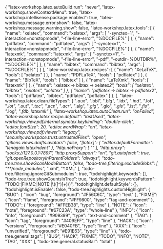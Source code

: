 {
    "latex-workshop.latex.autoBuild.run": "never",
    "latex-workshop.showContextMenu": true,
    "latex-workshop.intellisense.package.enabled": true,
    "latex-workshop.message.error.show": false,
    "latex-workshop.message.warning.show": false,
    "latex-workshop.latex.tools": [
        {
            "name": "xelatex",
            "command": "xelatex",
            "args": [
                "-synctex=1",
                "-interaction=nonstopmode",
                "-file-line-error",
                "%DOCFILE%"
            ]
        },
        {
            "name": "pdflatex",
            "command": "pdflatex",
            "args": [
                "-synctex=1",
                "-interaction=nonstopmode",
                "-file-line-error",
                "%DOCFILE%"
            ]
        },
        {
            "name": "latexmk",
            "command": "latexmk",
            "args": [
                "-synctex=1",
                "-interaction=nonstopmode",
                "-file-line-error",
                "-pdf",
                "-outdir=%OUTDIR%",
                "%DOCFILE%"
            ]
        },
        {
            "name": "bibtex",
            "command": "bibtex",
            "args": [
                "%DOCFILE%"
            ]
        }
    ],
    "latex-workshop.latex.recipes": [
        {
            "name": "XeLaTeX",
            "tools": [
                "xelatex"
            ]
        },
        {
            "name": "PDFLaTeX",
            "tools": [
                "pdflatex"
            ]
        },
        {
            "name": "BibTeX",
            "tools": [
                "bibtex"
            ]
        },
        {
            "name": "LaTeXmk",
            "tools": [
                "latexmk"
            ]
        },
        {
            "name": "xelatex -> bibtex -> xelatex*2",
            "tools": [
                "xelatex",
                "bibtex",
                "xelatex",
                "xelatex"
            ]
        },
        {
            "name": "pdflatex -> bibtex -> pdflatex*2",
            "tools": [
                "pdflatex",
                "bibtex",
                "pdflatex",
                "pdflatex"
            ]
        },
    ],
    "latex-workshop.latex.clean.fileTypes": [
        "*.aux",
        "*.bbl",
        "*.blg",
        "*.idx",
        "*.ind",
        "*.lof",
        "*.lot",
        "*.out",
        "*.toc",
        "*.acn",
        "*.acr",
        "*.alg",
        "*.glg",
        "*.glo",
        "*.gls",
        "*.ist",
        "*.fls",
        "*.log",
        "*.fdb_latexmk"
    ],
    "latex-workshop.latex.autoClean.run": "onFailed",
    "latex-workshop.latex.recipe.default": "lastUsed",
    "latex-workshop.view.pdf.internal.synctex.keybinding": "double-click",
    "editor.fontSize": 20,
    "editor.wordWrap": "on",
    "latex-workshop.view.pdf.viewer": "legacy",
    "security.workspace.trust.untrustedFiles": "open",
    "gitlens.views.drafts.avatars": false,
    "[latex]": {
        "editor.defaultFormatter": "lenagain.latexindent"
    },
    "http.noProxy": [
        ""
    ],
    "http.proxy": "socks://127.0.0.1:7897",
    "http.proxySupport": "on",
    "git.autofetch": true,
    "git.openRepositoryInParentFolders": "always",
    "todo-tree.tree.showScanModeButton": false,
    "todo-tree.filtering.excludeGlobs": [
        "**/node_modules",
        "*.xml",
        "*.XML"
    ],
    "todo-tree.filtering.ignoreGitSubmodules": true,
    "todohighlight.keywords": [],
    "todo-tree.tree.showCountsInTree": true,
    "todohighlight.keywordsPattern": "TODO:|FIXME:|NOTE:|\\(([^)]+)\\)",
    "todohighlight.defaultStyle": {},
    "todohighlight.isEnable": false,
    "todo-tree.highlights.customHighlight": {
        "BUG": {
            "icon": "bug",
            "foreground": "#F56C6C",
            "type": "text"
        },
        "FIXME": {
            "icon": "flame",
            "foreground": "#FF9800",
            "type": "tag-and-comment"
        },
        "TODO": {
            "foreground": "#FFEB38",
            "type": "line"
        },
        "NOTE": {
            "icon": "note",
            "foreground": "#67C23A",
            "type": "whole-line"
        },
        "INFO": {
            "icon": "info",
            "foreground": "#909399",
            "type": "text-and-comment"
        },
        "TAG": {
            "icon": "tag",
            "foreground": "#409EFF",
            "type": "line"
        },
        "HACK": {
            "icon": "versions",
            "foreground": "#E040FB",
            "type": "line"
        },
        "XXX": {
            "icon": "unverified",
            "foreground": "#E91E63",
            "type": "line"
        }
    },
    "todo-tree.general.tags": [
        "BUG",
        "HACK",
        "FIXME",
        "TODO",
        "INFO",
        "NOTE",
        "TAG",
        "XXX"
    ],
    "todo-tree.general.statusBar": "total"
}
